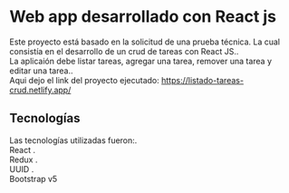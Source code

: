 # Web app desarrollado con React js 

Este proyecto está basado en la solicitud de una prueba técnica.
La cual consistía en el desarrollo de un crud de tareas con React JS..\
La aplicaión debe listar tareas, agregar una tarea, remover una tarea y editar una tarea..\
Aqui dejo el link del proyecto ejecutado: https://listado-tareas-crud.netlify.app/


## Tecnologías 

Las tecnologías utilizadas fueron:.\
React .\
Redux .\
UUID .\
Bootstrap v5

